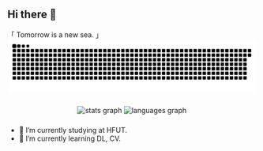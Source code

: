 ## Hi there 👋
「 Tomorrow is a new sea. 」
![](https://github.com/lmjshineee/lmjshineee/blob/output/github-contribution-snake.svg)

### 
<div align="center">
  <img src="https://github-readme-stats.vercel.app/api?username=lmjshineee&hide_title=false&hide_rank=false&show_icons=true&include_all_commits=true&count_private=true&disable_animations=false&locale=en&hide_border=false" height="150" alt="stats graph"  />
  <img src="https://github-readme-stats.vercel.app/api/top-langs?username=lmjshineee&locale=en&hide_title=false&layout=compact&card_width=320&langs_count=5&hide_border=false" height="150" alt="languages graph"  />
</div>

### 
- 🔭 I’m currently studying at HFUT.
- 🌱 I’m currently learning DL, CV. 
